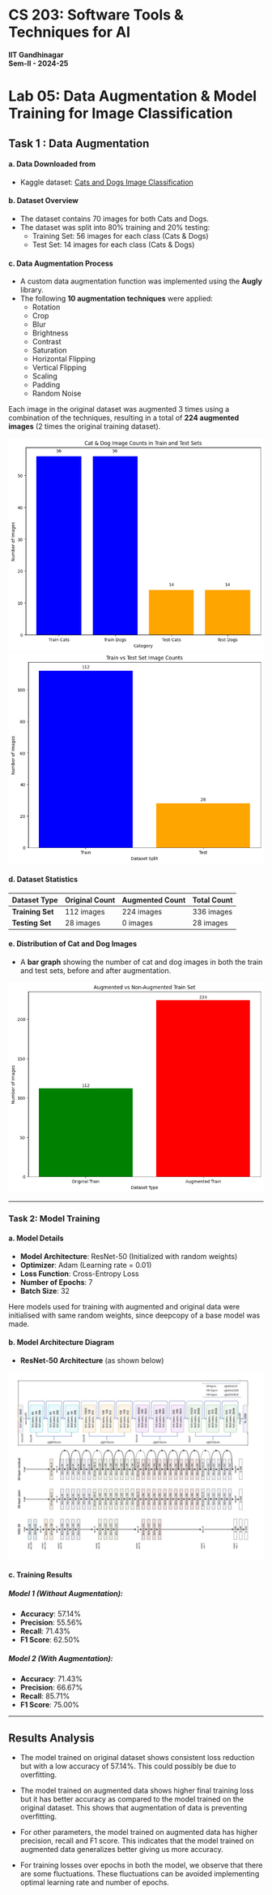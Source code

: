 # CS 203: Software Tools & Techniques for AI
**IIT Gandhinagar**  
**Sem-II - 2024-25**

# Lab 05: Data Augmentation & Model Training for Image Classification

## Task 1 : Data Augmentation

#### a. Data Downloaded from
- Kaggle dataset: [Cats and Dogs Image Classification](https://www.kaggle.com/datasets/samuelcortinhas/cats-and-dogs-image-classification?select=test)

#### b. Dataset Overview
- The dataset contains 70 images for both Cats and Dogs.
- The dataset was split into 80% training and 20% testing:
  - Training Set: 56 images for each class (Cats & Dogs)
  - Test Set: 14 images for each class (Cats & Dogs)

#### c. Data Augmentation Process
- A custom data augmentation function was implemented using the **Augly** library.
- The following **10 augmentation techniques** were applied:
  - Rotation
  - Crop
  - Blur
  - Brightness
  - Contrast
  - Saturation
  - Horizontal Flipping
  - Vertical Flipping
  - Scaling
  - Padding
  - Random Noise
  
Each image in the original dataset was augmented 3 times using a combination of the techniques, resulting in a total of **224 augmented images** (2 times the original training dataset).

![Plot of Train and Test Set: Cats and Dogs](plot1.png)
![Plot of Train vs Test set](plot3.png)

#### d. Dataset Statistics

| Dataset Type           | Original Count | Augmented Count | Total Count  |
|------------------------|----------------|------------------|--------------|
| **Training Set**        | 112 images     | 224 images       | 336 images   |
| **Testing Set**         | 28 images      | 0 images         | 28 images    |

#### e. Distribution of Cat and Dog Images
- A **bar graph** showing the number of cat and dog images in both the train and test sets, before and after augmentation.

![Dataset Distribution](plot2.png)

---

### Task 2: Model Training

#### a. Model Details
- **Model Architecture**: ResNet-50 (Initialized with random weights)
- **Optimizer**: Adam (Learning rate = 0.01)
- **Loss Function**: Cross-Entropy Loss
- **Number of Epochs**: 7
- **Batch Size**: 32

Here models used for training with augmented and original data were initialised with same random weights, since deepcopy of a base model was made. 

#### b. Model Architecture Diagram
- **ResNet-50 Architecture** (as shown below)

![ResNet-50 Architecture](ResNet50.jpeg)

#### c. Training Results

##### Model 1 (Without Augmentation):
- **Accuracy**: 57.14%
- **Precision**: 55.56%
- **Recall**: 71.43%
- **F1 Score**: 62.50%

##### Model 2 (With Augmentation):
- **Accuracy**: 71.43%
- **Precision**: 66.67%
- **Recall**: 85.71%
- **F1 Score**: 75.00%

---

## Results Analysis

- The model trained on original dataset shows consistent loss reduction but with a low accuracy of 57.14%. This could possibly be due to overfitting.

- The model trained on augmented data shows higher final training loss but it has better accuracy as compared to the model trained on the original dataset. This shows that augmentation of data is preventing overfitting.

- For other parameters, the model trained on augmented data has higher precision, recall and F1 score. This indicates that the model trained on augmented data generalizes better giving us more accuracy. 

- For training losses over epochs in both the model, we observe that there are some fluctuations. These fluctuations can be avoided implementing optimal learning rate and number of epochs. 
